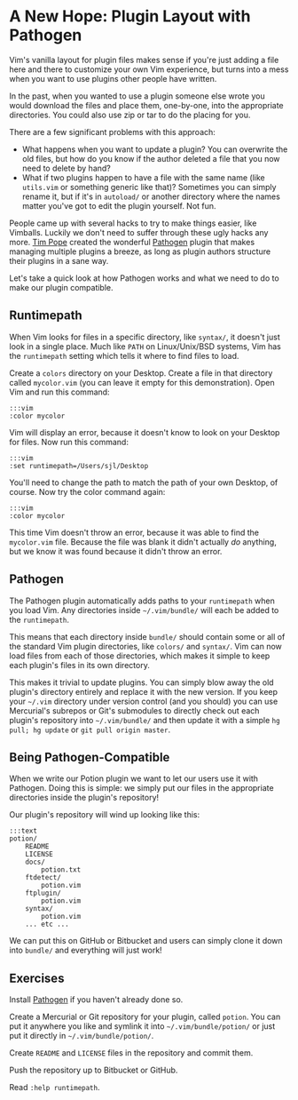 A New Hope: Plugin Layout with Pathogen
=======================================

Vim's vanilla layout for plugin files makes sense if you're just adding a file
here and there to customize your own Vim experience, but turns into a mess when
you want to use plugins other people have written.

In the past, when you wanted to use a plugin someone else wrote you would
download the files and place them, one-by-one, into the appropriate directories.
You could also use zip or tar to do the placing for you.

There are a few significant problems with this approach:

* What happens when you want to update a plugin?  You can overwrite the old
  files, but how do you know if the author deleted a file that you now need to
  delete by hand?
* What if two plugins happen to have a file with the same name (like `utils.vim`
  or something generic like that)?  Sometimes you can simply rename it, but if
  it's in `autoload/` or another directory where the names matter you've got to
  edit the plugin yourself.  Not fun.

People came up with several hacks to try to make things easier, like Vimballs.
Luckily we don't need to suffer through these ugly hacks any more.  [Tim Pope][]
created the wonderful [Pathogen][] plugin that makes managing multiple plugins
a breeze, as long as plugin authors structure their plugins in a sane way.

Let's take a quick look at how Pathogen works and what we need to do to make our
plugin compatible.

[Tim Pope]: http://tpo.pe/
[Pathogen]: http://www.vim.org/scripts/script.php?script_id=2332

Runtimepath
-----------

When Vim looks for files in a specific directory, like `syntax/`, it doesn't
just look in a single place.  Much like `PATH` on Linux/Unix/BSD systems, Vim
has the `runtimepath` setting which tells it where to find files to load.

Create a `colors` directory on your Desktop.  Create a file in that directory
called `mycolor.vim` (you can leave it empty for this demonstration).  Open Vim
and run this command:

    :::vim
    :color mycolor

Vim will display an error, because it doesn't know to look on your Desktop for
files.  Now run this command:

    :::vim
    :set runtimepath=/Users/sjl/Desktop

You'll need to change the path to match the path of your own Desktop, of course.
Now try the color command again:

    :::vim
    :color mycolor

This time Vim doesn't throw an error, because it was able to find the
`mycolor.vim` file.  Because the file was blank it didn't actually *do*
anything, but we know it was found because it didn't throw an error.

Pathogen
--------

The Pathogen plugin automatically adds paths to your `runtimepath` when you load
Vim.  Any directories inside `~/.vim/bundle/` will each be added to the
`runtimepath`.

This means that each directory inside `bundle/` should contain some or all of
the standard Vim plugin directories, like `colors/` and `syntax/`.  Vim can now
load files from each of those directories, which makes it simple to keep each
plugin's files in its own directory.

This makes it trivial to update plugins.  You can simply blow away the old
plugin's directory entirely and replace it with the new version.  If you keep
your `~/.vim` directory under version control (and you should) you can use
Mercurial's subrepos or Git's submodules to directly check out each plugin's
repository into `~/.vim/bundle/` and then update it with a simple `hg pull; hg
update` or `git pull origin master`.

Being Pathogen-Compatible
-------------------------

When we write our Potion plugin we want to let our users use it with Pathogen.
Doing this is simple: we simply put our files in the appropriate directories
inside the plugin's repository!

Our plugin's repository will wind up looking like this:

    :::text
    potion/
        README
        LICENSE
        docs/
            potion.txt
        ftdetect/
            potion.vim
        ftplugin/
            potion.vim
        syntax/
            potion.vim
        ... etc ...

We can put this on GitHub or Bitbucket and users can simply clone it down into
`bundle/` and everything will just work!

Exercises
---------

Install [Pathogen][] if you haven't already done so.

Create a Mercurial or Git repository for your plugin, called `potion`.  You can
put it anywhere you like and symlink it into `~/.vim/bundle/potion/` or just put
it directly in `~/.vim/bundle/potion/`.

Create `README` and `LICENSE` files in the repository and commit them.

Push the repository up to Bitbucket or GitHub.

Read `:help runtimepath`.
